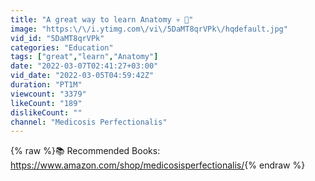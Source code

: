 ```yaml
---
title: "A great way to learn Anatomy 💀 📖"
image: "https:\/\/i.ytimg.com\/vi\/5DaMT8qrVPk\/hqdefault.jpg"
vid_id: "5DaMT8qrVPk"
categories: "Education"
tags: ["great","learn","Anatomy"]
date: "2022-03-07T02:41:27+03:00"
vid_date: "2022-03-05T04:59:42Z"
duration: "PT1M"
viewcount: "3379"
likeCount: "189"
dislikeCount: ""
channel: "Medicosis Perfectionalis"
---
```

{% raw %}📚 Recommended Books: <a rel="nofollow" target="blank" href="https://www.amazon.com/shop/medicosisperfectionalis/">https://www.amazon.com/shop/medicosisperfectionalis/</a>{% endraw %}
